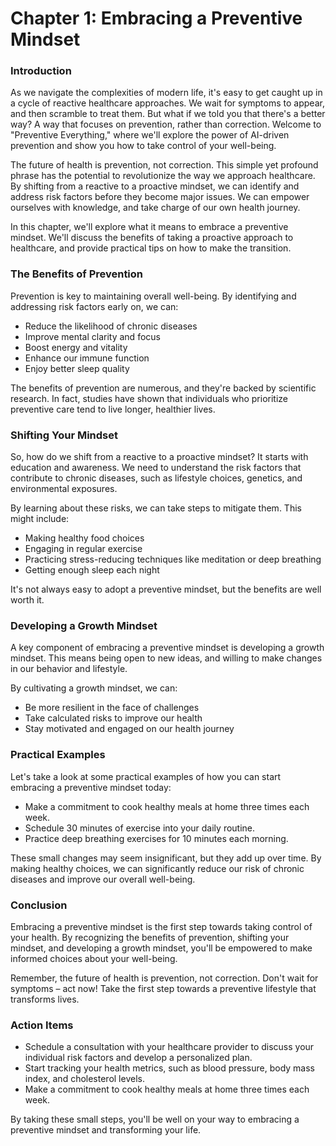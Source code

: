 **Chapter 1: Embracing a Preventive Mindset**
=====================================================

### Introduction

As we navigate the complexities of modern life, it's easy to get caught up in a cycle of reactive healthcare approaches. We wait for symptoms to appear, and then scramble to treat them. But what if we told you that there's a better way? A way that focuses on prevention, rather than correction. Welcome to "Preventive Everything," where we'll explore the power of AI-driven prevention and show you how to take control of your well-being.

The future of health is prevention, not correction. This simple yet profound phrase has the potential to revolutionize the way we approach healthcare. By shifting from a reactive to a proactive mindset, we can identify and address risk factors before they become major issues. We can empower ourselves with knowledge, and take charge of our own health journey.

In this chapter, we'll explore what it means to embrace a preventive mindset. We'll discuss the benefits of taking a proactive approach to healthcare, and provide practical tips on how to make the transition.

### The Benefits of Prevention

Prevention is key to maintaining overall well-being. By identifying and addressing risk factors early on, we can:

* Reduce the likelihood of chronic diseases
* Improve mental clarity and focus
* Boost energy and vitality
* Enhance our immune function
* Enjoy better sleep quality

The benefits of prevention are numerous, and they're backed by scientific research. In fact, studies have shown that individuals who prioritize preventive care tend to live longer, healthier lives.

### Shifting Your Mindset

So, how do we shift from a reactive to a proactive mindset? It starts with education and awareness. We need to understand the risk factors that contribute to chronic diseases, such as lifestyle choices, genetics, and environmental exposures.

By learning about these risks, we can take steps to mitigate them. This might include:

* Making healthy food choices
* Engaging in regular exercise
* Practicing stress-reducing techniques like meditation or deep breathing
* Getting enough sleep each night

It's not always easy to adopt a preventive mindset, but the benefits are well worth it.

### Developing a Growth Mindset

A key component of embracing a preventive mindset is developing a growth mindset. This means being open to new ideas, and willing to make changes in our behavior and lifestyle.

By cultivating a growth mindset, we can:

* Be more resilient in the face of challenges
* Take calculated risks to improve our health
* Stay motivated and engaged on our health journey

### Practical Examples

Let's take a look at some practical examples of how you can start embracing a preventive mindset today:

* Make a commitment to cook healthy meals at home three times each week.
* Schedule 30 minutes of exercise into your daily routine.
* Practice deep breathing exercises for 10 minutes each morning.

These small changes may seem insignificant, but they add up over time. By making healthy choices, we can significantly reduce our risk of chronic diseases and improve our overall well-being.

### Conclusion

Embracing a preventive mindset is the first step towards taking control of your health. By recognizing the benefits of prevention, shifting your mindset, and developing a growth mindset, you'll be empowered to make informed choices about your well-being.

Remember, the future of health is prevention, not correction. Don't wait for symptoms – act now! Take the first step towards a preventive lifestyle that transforms lives.

### Action Items

* Schedule a consultation with your healthcare provider to discuss your individual risk factors and develop a personalized plan.
* Start tracking your health metrics, such as blood pressure, body mass index, and cholesterol levels.
* Make a commitment to cook healthy meals at home three times each week.

By taking these small steps, you'll be well on your way to embracing a preventive mindset and transforming your life.

